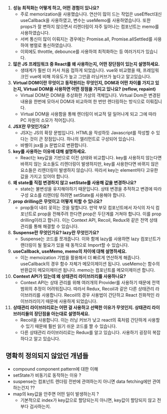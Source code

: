 1. **성능 최적화는 어떻게 하고, 어떤 경험이 있나요?**
    - 주로 memorization을 사용했습니다. 연산이 많이 드는 작업은 useEffect대신 useCallback을 사용하였고, 변수는 useMemo를 사용하였습니다. 또한 props가 잘 변하지 않으면서 리렌더링이 자주 일어나는 컴포넌트는 memo를 사용하였습니다.
    - 서버 통신이 많이 이뤄지는 경우에는 Promise.all, Promise.allSettled를 사용하여 병렬로 통신하였습니다.
    - 이외에도 throttle, debounce를 사용하여 최적화하는 등 여러가지가 있습니다.
2. **많은 JS 프레임워크 중 React를 왜 사용하는지, 어떤 장단점이 있는지 설명하세요.**
    - 생태계가 훨씬 더 커서 처음 접하게 되었습니다. vue와 비교했을 때, 프레임워크인 vue에 비해 자유도가 높고 그만큼 러닝커브가 높다고 알고있습니다.
3. **Virtual DOM이란 무엇이고 동작원리는 무엇인지, DOM과 어떤 차이를 가지고 있는지, Virtual DOM을 사용하면 어떤 장점을 가지고 있나요? (reflow, repaint)**
    - Virtual DOM은 DOM을 추상화한 가상의 객체입니다. Virtual Dom은 변경된 내용을 한번에 모아서 DOM과 비교하여 한 번만 렌더링하는 방식으로 이뤄집니다.
    - Virtual DOM을 사용함을 통해 렌더링이 비교적 덜 일어나게 되고 그에 따라 PC 자원의 소모가 적어집니다.
4. **JSX란 무엇인가요?**
    - JSX는 JS의 확장 문법입니다. HTML을 작성하듯 Javascript를 작성할 수 있다는 것이 큰 장점입니다. 하나의 엘리먼트로 구성되어 있습니다.
    - 바벨이 jsx를 js 문법으로 변환합니다.
5. **key를 사용하는 이유에 대해 설명하세요.**
    - React는 key값을 기반으로 이전 상태와 비교합니다. key를 사용하지 않는다면 바뀌지 않는 요소들도 리렌더링이 발생하지만, key를 사용한다면 바뀌지 않은 요소들은 리렌더링이 발생하지 않습니다. 따라서 key는 element마다 고유한 값을 가지고 있어야 합니다.
6. **왜 state를 직접 변경하지 않고 setState를 사용해 값을 변경하나요?**
    - state는 불변성을 유지해야하기 때문입니다. 상태 변경을 추적하고 변경에 따라 구성 요소를 리렌더링 하려면 setState를 사용해야 합니다.
7. **prop drilling은 무엇이고 어떻게 피할 수 있나요?**
    - prop들이 내리 꽂히는 것을 말합니다. 만약 부모 컴포넌트에서 자식의 자식 컴포넌트로 prop을 전해주려 한다면 prop은 두단계를 거쳐야 합니다. 이를 prop drilling이라고 합니다. 이는 Context API, Recoil, Redux와 같은 전역 상태 관리를 통해 해결할 수 있습니다.
8. **Suspense란 무엇인가요? lazy란 무엇인가요?**
    - Suspense는 코드를 쪼개줍니다. 이와 함께 lazy를 사용하면 lazy 컴포넌트가 랜더링이 될 필요가 있을 때 동적으로 Import할 수 있습니다.
9. **useCallback, useMemo, memo의 차이에 대해 설명하세요.**
    - 이는 memoization 기법을 활용해서 더 빠르게 연산하게 해줍니다. useCallback의 경우 함수 자체가 메모이제이션 됩니다. useMemo는 함수의 반환값이 메모이제이션 됩니다. memo는 컴포넌트를 메모이제이션 합니다.
10. **Context API가 있는데 왜 상태관리 라이브러리를 사용하나요?**
    - Context API는 상태 관리를 위해 여러개의 Provider를 사용하기 때문에 전역 범위의 추정이 어려워집니다. 따라서 Redux, Recoil과 같은 다른 상태관리 라이브러리를 사용합니다. Recoil의 경우 사용법이 간단하고 React 친화적인 라이브러리이기 때문에 사용하게 되었습니다.
11. **상태관리 라이브러리로는 어떤 걸 사용하고 선택한 이유가 무엇인지. 상태관리 라이브러리들의 장단점을 아는대로 설명하세요.**
    - Recoil을 사용합니다. 이는 러닝 커브가 낮고 react의 훅처럼 간단하게 사용할 수 있기 때문에 훨씬 읽기 쉬운 코드를 짤 수 있습니다.
    - 다른 상태관리 라이브러리로는 Redux를 알고 있습니다. 사용하기 굉장히 복잡하다고 알고 있습니다.


## 명확히 정의되지 않았던 개념들
- compound component pattern에 대한 이해  
- setState가 비동기로 동작하는 이유 ? 
- suspense는 컴포넌트 렌더링 전반에 관여하는지 아니면 data fetching에만 관여하는건지 ??
- map의 key값을 안주면 어떤 일이 발생하는지 ?  
    - 기본적으로 index가 key값으로 할당되는지 아니면, key값이 할당되지 않고 전부다 검사하는지. 